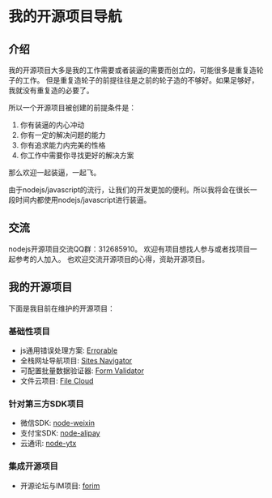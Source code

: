 # 我的开源项目导航

## 介绍

我的开源项目大多是我的工作需要或者装逼的需要而创立的，可能很多是重复造轮子的工作。
但是重复造轮子的前提往往是之前的轮子造的不够好。如果足够好，我就没有重复造的必要了。

所以一个开源项目被创建的前提条件是：

1. 你有装逼的内心冲动
2. 你有一定的解决问题的能力
3. 你有追求能力内完美的性格
4. 你工作中需要你寻找更好的解决方案

那么欢迎一起装逼，一起飞。

由于nodejs/javascript的流行，让我们的开发更加的便利。所以我将会在很长一段时间内都使用nodejs/javascript进行装逼。

## 交流

nodejs开源项目交流QQ群：312685910。
欢迎有项目想找人参与或者找项目一起参考的人加入。
也欢迎交流开源项目的心得，资助开源项目。


## 我的开源项目
下面是我目前在维护的开源项目：

### 基础性项目
* js通用错误处理方案: [Errorable](https://github.com/calidion/errorable)
* 全栈网址导航项目: [Sites Navigator](https://github.com/3gcnbeta/www)
* 可配置批量数据验证器: [Form Validator](https://github.com/JSSDKCN/node-form-validator)
* 文件云项目: [File Cloud](https://github.com/file-cloud)

### 针对第三方SDK项目
* 微信SDK: [node-weixin](https://github.com/node-weixin)
* 支付宝SDK: [node-alipay](https://github.com/JSSDKCN/node-alipay)
* 云通讯: [node-ytx](https://github.com/JSSDKCN/node-ytx)

### 集成开源项目
* 开源论坛与IM项目: [forim](https://github.com/calidion/forim)
